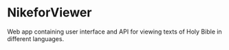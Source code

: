 # NikeforViewer

Web app containing user interface and API for viewing texts of Holy Bible in different languages.
